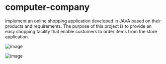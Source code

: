 # computer-company
implement an online shopping application developed in JAVA based on their products and requirements. The purpose of this project is to provide an easy shopping facility that enable customers to order items from the store application.

![image](https://user-images.githubusercontent.com/52629547/72673710-7c5dc880-3a7f-11ea-95b3-6b668403c8e3.png)

![image](https://user-images.githubusercontent.com/52629547/72673723-91d2f280-3a7f-11ea-8d27-9fbb1b2f8542.png)
